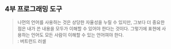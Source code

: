 ## 4부 프로그래밍 도구

> 나먼의 언어를 사용하는 것은 상당한 자율성을 누릴 수 있지만, 그보다 더 중요한 점은 내가 쓴 내용을 모두가 이해할 수 있어야 한다는 것이다. 그렇기에 표현에 사용하는 언어도 모든 사람이 이해할 수 있는 언어여야 한다.  
> : 버트런드 러셀

